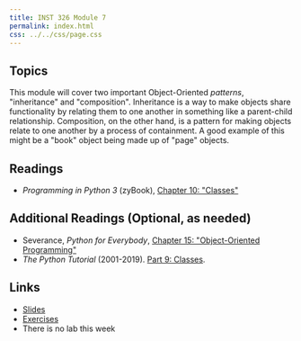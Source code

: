 ```yaml
---
title: INST 326 Module 7
permalink: index.html
css: ../../css/page.css
---
```


## Topics

This module will cover two important Object-Oriented _patterns_, "inheritance" and "composition". Inheritance is a way to make objects share functionality by relating them to one another in something like a parent-child relationship.  Composition, on the other hand, is a pattern for making objects relate to one another by a process of containment. A good example of this might be a "book" object being made up of "page" objects.

## 

## Readings

- _Programming in Python 3_ (zyBook), [Chapter 10: "Classes"](https://learn.zybooks.com/zybook/UMDINST326Spring2020)

## Additional Readings (Optional, as needed)

- Severance, _Python for Everybody_, [Chapter 15: "Object-Oriented Programming"](https://www.py4e.com/lessons/Objects)
- _The Python Tutorial_ (2001-2019). [Part 9: Classes](https://docs.python.org/3/tutorial/classes.html).

## Links

- [Slides](slides.html)
- [Exercises](exercises)
- There is no lab this week